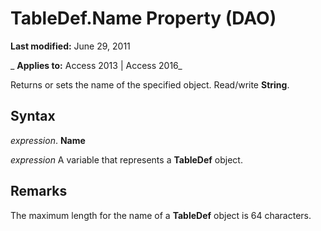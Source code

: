 
# TableDef.Name Property (DAO)

 **Last modified:** June 29, 2011

 _ **Applies to:** Access 2013 | Access 2016_

Returns or sets the name of the specified object. Read/write  **String**.


## Syntax

 _expression_. **Name**

 _expression_ A variable that represents a **TableDef** object.


## Remarks

The maximum length for the name of a  **TableDef** object is 64 characters.

